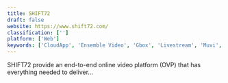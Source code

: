 ```yaml
---
title: SHIFT72
draft: false 
website: https://www.shift72.com/
classification: ['']
platform: ['Web']
keywords: ['CloudApp', 'Ensemble Video', 'Gbox', 'Livestream', 'Muvi', 'Ooyala', 'Opencast', 'Sezion', 'TechSmith Relay', 'Wistia', 'Zencoder', 'dotPlay.co']
---
```

SHIFT72 provide an end-to-end online video platform (OVP) that has everything needed to deliver...